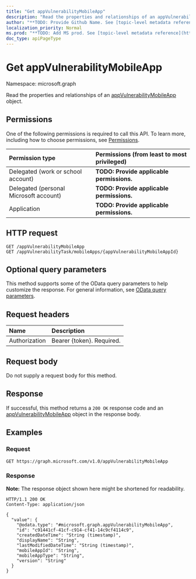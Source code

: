 ```yaml
---
title: "Get appVulnerabilityMobileApp"
description: "Read the properties and relationships of an appVulnerabilityMobileApp object."
author: "**TODO: Provide Github Name. See [topic-level metadata reference](https://msgo.azurewebsites.net/add/document/guidelines/metadata.html#topic-level-metadata)**"
localization_priority: Normal
ms.prod: "**TODO: Add MS prod. See [topic-level metadata reference](https://msgo.azurewebsites.net/add/document/guidelines/metadata.html#topic-level-metadata)**"
doc_type: apiPageType
---
```


# Get appVulnerabilityMobileApp
Namespace: microsoft.graph



Read the properties and relationships of an [appVulnerabilityMobileApp](../resources/appvulnerabilitymobileapp.md) object.

## Permissions
One of the following permissions is required to call this API. To learn more, including how to choose permissions, see [Permissions](/graph/permissions-reference).

|Permission type|Permissions (from least to most privileged)|
|:---|:---|
|Delegated (work or school account)|**TODO: Provide applicable permissions.**|
|Delegated (personal Microsoft account)|**TODO: Provide applicable permissions.**|
|Application|**TODO: Provide applicable permissions.**|

## HTTP request

<!-- {
  "blockType": "ignored"
}
-->
``` http
GET /appVulnerabilityMobileApp
GET /appVulnerabilityTask/mobileApps/{appVulnerabilityMobileAppId}
```

## Optional query parameters
This method supports some of the OData query parameters to help customize the response. For general information, see [OData query parameters](/graph/query-parameters).

## Request headers
|Name|Description|
|:---|:---|
|Authorization|Bearer {token}. Required.|

## Request body
Do not supply a request body for this method.

## Response

If successful, this method returns a `200 OK` response code and an [appVulnerabilityMobileApp](../resources/appvulnerabilitymobileapp.md) object in the response body.

## Examples

### Request
<!-- {
  "blockType": "request",
  "name": "get_appvulnerabilitymobileapp"
}
-->
``` http
GET https://graph.microsoft.com/v1.0/appVulnerabilityMobileApp
```


### Response
**Note:** The response object shown here might be shortened for readability.
<!-- {
  "blockType": "response",
  "truncated": true,
  "@odata.type": "microsoft.graph.appVulnerabilityMobileApp"
}
-->
``` http
HTTP/1.1 200 OK
Content-Type: application/json

{
  "value": {
    "@odata.type": "#microsoft.graph.appVulnerabilityMobileApp",
    "id": "c91441cf-41cf-c914-cf41-14c9cf4114c9",
    "createdDateTime": "String (timestamp)",
    "displayName": "String",
    "lastModifiedDateTime": "String (timestamp)",
    "mobileAppId": "String",
    "mobileAppType": "String",
    "version": "String"
  }
}
```

